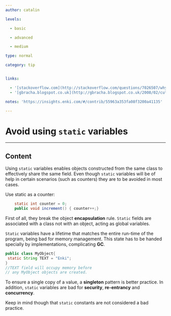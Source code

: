 ```yaml
---
author: catalin

levels:

  - basic

  - advanced

  - medium

type: normal

category: tip


links:

  - '[stackoverflow.com](http://stackoverflow.com/questions/7026507/why-are-static-variables-considered-evil?rq=1){website}'
  - '[gbracha.blogspot.co.uk](http://gbracha.blogspot.co.uk/2008/02/cutting-out-static.html){website}'

notes: 'https://insights.enki.com/#/contrib/55963a353fa08f3200a41135'

---
```


# Avoid using `static` variables

---

## Content

Using `static` variables enables objects constructed from the same class to effectively share the same field.
Even though `static` variables will be of help in certain scenarios (such as counters) they are to be avoided in most cases.

Use static as a counter:

```java
    static int counter = 0;
    public void increment() { counter++;}
```

First of all, they break the object **encapsulation** rule. `Static` fields are associated with a class not with an object, acting as global variables.

`Static` variables have a lifetime that matches the entire run-time of the program, being bad for memory management. This state has to be handed specially by implementations, complicating **GC**.

```java
public class MyObject{
 static String TEXT = "Enki";
}
//TEXT field will occupy memory before
// any MyObject objects are created.
```

To ensure a single copy of a value, a **singleton** pattern is better practice.
In addition, `static` variables are bad for **security**, **re-entrancy** and **concurrency**.

Keep in mind though that `static` constants are not considered a bad practice.
